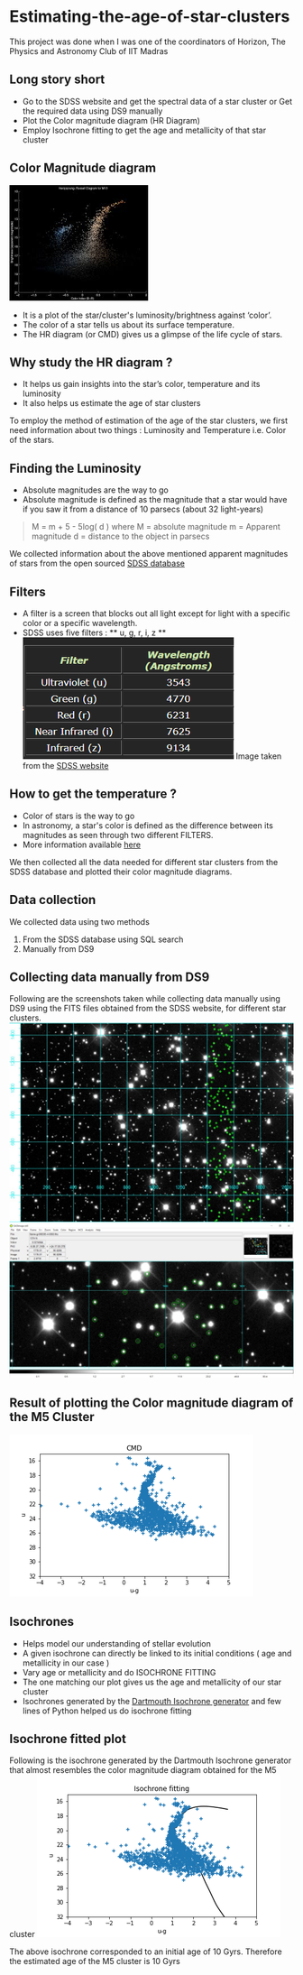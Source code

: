 # Estimating-the-age-of-star-clusters

This project was done when I was one of the coordinators of Horizon, The Physics and Astronomy Club of IIT Madras

## Long story short
- Go to the SDSS website and get the spectral data of a star cluster or Get the required data using DS9 manually
- Plot the Color magnitude diagram (HR Diagram)
- Employ Isochrone fitting to get the age and metallicity of that star cluster

## Color Magnitude diagram
![HR Diagram or the Color Magnitude diagram](https://github.com/Manaswini1832/Estimating-the-age-of-star-clusters/blob/master/images/hr_diagram.jpg)
- It is a plot of the star/cluster's luminosity/brightness against ‘color’.
- The color of a star tells us about its surface temperature.
- The HR diagram (or CMD) gives us a glimpse of the life cycle of stars.

## Why study the HR diagram ?
- It helps us gain insights into the star’s color, temperature and its luminosity
- It also helps us estimate the age of star clusters

To employ the method of estimation of the age of the star clusters, we first need information about two things : Luminosity and Temperature i.e. Color of the stars.

## Finding the Luminosity
- Absolute magnitudes are the way to go
- Absolute magnitude is defined as the magnitude that a star would have if you saw it from a distance of 10 parsecs (about 32 light-years)
> M = m + 5 - 5log( d )
> where M = absolute magnitude
> m = Apparent magnitude
> d = distance to the object in parsecs

We collected information about the above mentioned apparent magnitudes of stars from the open sourced [SDSS database](https://en.wikipedia.org/wiki/Sloan_Digital_Sky_Survey)

## Filters
- A filter is a screen that blocks out all light except for light with a specific color or a specific wavelength.
- SDSS uses five filters : ** u, g, r, i, z **
![SDSS filters information](https://github.com/Manaswini1832/Estimating-the-age-of-star-clusters/blob/master/images/sdss_filters.png)
Image taken from the [SDSS website](http://skyserver.sdss.org/dr1/en/proj/advanced/color/sdssfilters.asp)

## How to get the temperature ?
- Color of stars is the way to go
- In astronomy, a star's color is defined as the difference between its magnitudes as seen through two different FILTERS.
- More information available [here](https://tinyurl.com/y52xagj4)

We then collected all the data needed for different star clusters from the SDSS database and plotted their color magnitude diagrams.

## Data collection
We collected data using two methods
1) From the SDSS database using SQL search
2) Manually from DS9

## Collecting data manually from DS9
Following are the screenshots taken while collecting data manually using DS9 using the FITS files obtained from the SDSS website, for different star clusters.
![DS9 Regions first screenshot](https://github.com/Manaswini1832/Estimating-the-age-of-star-clusters/blob/master/images/ds9_regs1.jpeg)
![DS9 Regions second screenshot](https://github.com/Manaswini1832/Estimating-the-age-of-star-clusters/blob/master/images/ds9_regs2.jpeg)

## Result of plotting the Color magnitude diagram of the M5 Cluster
![M5 Cluster's color magnitude diagram](https://github.com/Manaswini1832/Estimating-the-age-of-star-clusters/blob/master/images/cmd_m5.png)

## Isochrones
- Helps model our understanding of stellar evolution
- A given isochrone can directly be linked to its initial conditions ( age and metallicity in our case )
- Vary age or metallicity and do ISOCHRONE FITTING
- The one matching our plot gives us the age and metallicity of our star cluster
- Isochrones generated by the [Dartmouth Isochrone generator](http://stellar.dartmouth.edu/models/isolf_new.html) and few lines of Python helped us do isochrone fitting

## Isochrone fitted plot
Following is the isochrone generated by the Dartmouth Isochrone generator that almost resembles the color magnitude diagram obtained for the M5 cluster
![Isochrone fitted plot of the M5 cluster](https://github.com/Manaswini1832/Estimating-the-age-of-star-clusters/blob/master/images/Isochrone%20fitting.png)

The above isochrone corresponded to an initial age of 10 Gyrs. Therefore the estimated age of the M5 cluster is 10 Gyrs

